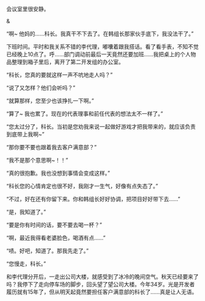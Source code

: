 会议室里很安静。

&

“啊~ 他妈的……科长。我真干不下去了。在韩组长那家伙手底下，我没法干了。”

下班时间。平时和我关系不错的李代理，嘟囔着跟我搭话。看了看手表，不知不觉已经晚上10点了。呼……部门调动前最后一天竟然还要加班……我把桌上的个人物品整理到箱子里后，离开了第二开发组的办公室。

“科长，您真的要就这样一声不吭地走人吗？”

“说了又怎样？他们会听吗？”

“就算那样，您至少也该挣扎一下啊。”

“算了~ 我也累了。现在的代表理事和前任代表的想法太不一样了。”

“您太过分了，科长。当初是您劝我来说一起做好游戏才把我带来的，就应该负责到底带上我啊~”

“那你要不要也跟着我去客户满意部？”

“我不是那个意思啊~！！”

“真的很抱歉。我也没想到事情会变成这样。”

“科长您的心情肯定也很不好，我刚才一生气，好像有点失态了。”

“不过，好在还有你留下来。你和韩组长好好协调，把项目好好带下去……”

“是，我知道了。”

“要是你有时间的话，要不要去喝一杯？”

“啊，最近我得看老婆脸色，喝酒有点……”

“啧。好吧，知道了。那我先走了。”

“您慢走，科长。”

和李代理分开后，一走出公司大楼，就感受到了冰冷的晚间空气。秋天已经要来了吗？我停下了走向停车场的脚步，回头望了望公司大楼。今年34岁。光是开发者履历就有15年了，但从明天起竟然要担任客户满意部的科长了……真是让人无语。